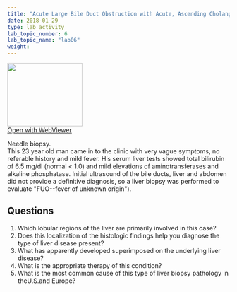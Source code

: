 ```yaml
---
title: "Acute Large Bile Duct Obstruction with Acute, Ascending Cholangitis"
date: 2018-01-29
type: lab_activity
lab_topic_number: 6
lab_topic_name: "lab06"
weight: 
---
```

<div class="entrybody">
<div class="thumbnail"><a href="http://virtualslides.cumc.columbia.edu/Liver%20Path%2003.svs/view.apml?" target="_blank"><img alt="" src="http://pathologylab.ccnmtl.columbia.edu/assets/images/slide_liverpath03.jpg" width="170" height="143" class="mt-image-left"></a><br><a href="http://virtualslides.cumc.columbia.edu/Liver%20Path%2003.svs/view.apml?" target="_blank">Open with WebViewer</a></div>

<p>Needle biopsy.<br>
This 23 year old man came in to the clinic with very vague symptoms, no referable history and mild fever. His serum liver tests showed total bilirubin of 6.5 mg/dl (normal &lt; 1.0) and mild elevations of aminotransferases and alkaline phosphatase. Initial ultrasound of the bile ducts, liver and abdomen did not provide a definitive diagnosis, so a liver biopsy was performed to evaluate "FUO--fever of unknown origin").<br clear="all"></p>

<h2>Questions</h2>


<ol>
<li> Which lobular regions of the liver are primarily involved in this case?</li>
<li> Does this localization of the histologic findings help you diagnose the type of liver disease present?</li>
<li> What has apparently developed superimposed on the underlying liver disease?</li>
<li> What is the appropriate therapy of this condition?</li>
<li> What is the most common cause of this type of liver biopsy pathology in the<span class="caps">U.S.</span>and Europe?</li>
</ol>


						
</div>
